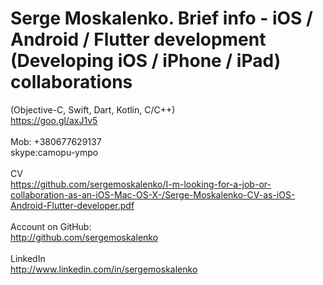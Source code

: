 # Serge Moskalenko. Brief info - iOS / Android / Flutter development (Developing iOS / iPhone / iPad) collaborations
(Objective-C, Swift, Dart, Kotlin, C/C++)<br/>
https://goo.gl/axJ1v5
<br>
<br>
Mob: +380677629137 <br/>
skype:camopu-ympo <br/>
<br>
CV<br/>
https://github.com/sergemoskalenko/I-m-looking-for-a-job-or-collaboration-as-an-iOS-Mac-OS-X-/Serge-Moskalenko-CV-as-iOS-Android-Flutter-developer.pdf
<br/><br/>
Account on GitHub: <br/>
http://github.com/sergemoskalenko
<br><br>
LinkedIn<br>
http://www.linkedin.com/in/sergemoskalenko
<br><br>
<!--iOS applications online in your browser:<br>
http://camopu.rhorse.ru/ios-app-online.html
<br><br>
CV online (russian):<br>
http://camopu.rhorse.ru/resume.html
<br><br 

<br><br>
???

<br><br>
<br><br 


<br><br 

<br><br>
???

<br><br>
<br><br 

<br><br>

<br><br 


<br><br>
???

<br><br 

<br><br>
???

<br><br>
<br><br 

<br><br>

<br><br 


<br><br>
???

<br><br>

<br><br 


<br><br>
???

<br><br 

<br><br>
???

<br><br>
<br><br 

<br><br>

<br><br 


<br><br>
???

<br><br 

<br><br>
???

<br><br>
<br><br 

<br><br>



<br><br>
???

-->

